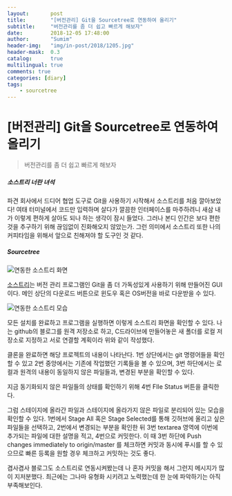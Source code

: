 ```yaml
---
layout:       post
title:        "[버전관리] Git을 Sourcetree로 연동하여 올리기"
subtitle:     "버전관리를 좀 더 쉽고 빠르게 해보자"
date:         2018-12-05 17:48:00
author:       "Sumim"
header-img:   "img/in-post/2018/1205.jpg"
header-mask:  0.3
catalog:      true
multilingual: true
comments: true
categories: [diary]
tags:
    - sourcetree
---
```




# [버전관리] Git을 Sourcetree로 연동하여 올리기

>  버전관리를 좀 더 쉽고 빠르게 해보자



##### 소스트리 너란 녀석

파견 회사에서 드디어 협업 도구로 Git을 사용하기 시작해서 소스트리를 처음 깔아보았다! 여태 터미널에서 코드만 입력하며 살다가 깔끔한 인터페이스를 마주하려니 새삼 내가 이렇게 편하게 살아도 되나 하는 생각이 잠시 들었다. 그러나 본디 인간은 보다 편한 것을 추구하기 위해 끊임없이 진화해오지 않았는가. 그런 의미에서 소스트리 또한 나의 커피타임을 위해서 앞으로 친해져야 할 도구인 것 같다. 



##### Sourcetree

![연동한 소스트리 화면](https://sumim00.github.io/img/in-post/2018/1205_img01.png)



 [소스트리](https://www.sourcetreeapp.com/)는 버전 관리 프로그램인 Git을 좀 더 가독성있게 사용하기 위해 만들어진 GUI이다. 메인 상단의 다운로드 버튼으로 윈도우 혹은 OS버전을 바로 다운받을 수 있다. 



![연동한 소스트리 모습](https://sumim00.github.io/img/in-post/2018/1205_img02.jpg)



모든 설치를 완료하고 프로그램을 실행하면 이렇게 소스트리 화면을 확인할 수 있다. 나는 github의 블로그를 원격 저장소로 하고, C드라이브에 만들어놓은 새 폴더를 로컬 저장소로 지정하고 서로 연결할 계획이라 위와 같이 작성했다. 

클론을 완료하면 해당 프로젝트의 내용이 나타난다. 1번 상단에서는 git 명령어들을 확인할 수 있고 2번 중앙에서는 기존에 작업했던 기록들을 볼 수 있으며, 3번 하단에서는 로컬과 원격의 내용이 동일하지 않은 파일들과, 변경된 부분을 확인할 수 있다. 

지금 동기화되지 않은 파일들의 상태를 확인하기 위해 4번 FIle Status 버튼을 클릭한다.

그럼 스테이지에 올라간 파일과 스테이지에 올라가지 않은 파일로 분리되어 있는 모습을 확인할 수 있다. 1번에서 Stage All 혹은 Stage Selected를 통해 깃허브에 올리고 싶은 파일들을 선택하고, 2번에서 변경되는 부분을 확인한 뒤 3번 textarea 영역에 이번에 추가되는 파일에 대한 설명을 적고, 4번으로 커밋한다. 이 때 3번 하단에 Push changes immediately to origin/master 를 체크하면 커밋과 동시에 푸시를 할 수 있으므로 빠른 등록을 원할 경우 체크하고 커밋하는 것도 좋다.

겸사겸사 블로그도 소스트리로 연동시켜봤는데 나 혼자 커밋을 해서 그런지 메시지가 많이 지저분했다. 최근에는 그나마 유형화 시키려고 노력했는데 한 눈에 파악하기는 아직 부족해보인다.



